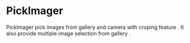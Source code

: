 # PickImager
PickImager pick images from gallery and camera with croping feature . It also provide multiple image selection from gallery . 
